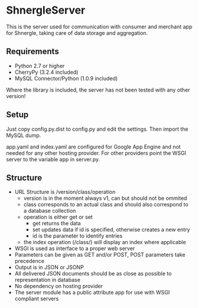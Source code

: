 ShnergleServer
==============

This is the server used for communication with consumer and merchant app for Shnergle, taking care of data storage and aggregation.

Requirements
------------

 * Python 2.7 or higher
 * CherryPy (3.2.4 included)
 * MySQL Connector/Python (1.0.9 included)

Where the library is included, the server has not been tested with any other version!


Setup
-----

Just copy config.py.dist to config.py and edit the settings. Then import the MySQL dump.

app.yaml and index.yaml are configured for Google App Engine and not needed for any other hosting provider. For other providers point the WSGI server to the variable app in server.py.


Structure
---------
 
 * URL Structure is /version/class/operation
   * version is in the moment always v1, can but should not be ommited
   * class corresponds to an actual class and should also correspond to a database collection
   * operation is either get or set
     * get returns the data
     * set updates data if id is specified, otherwise creates a new entry
	 * id is the parameter to identify entries
   * the index operation (/class/) will display an index where applicable
 * WSGI is used as interface to a proper web server
 * Parameters can be given as GET and/or POST, POST parameters take precedence
 * Output is in JSON or JSONP
 * All delivered JSON documents should be as close as possible to representation in database
 * No dependency on hosting provider
 * The server module has a public attribute app for use with WSGI compliant servers
